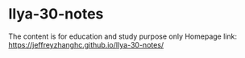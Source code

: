 # Ilya-30-notes

The content is for education and study purpose only
Homepage link: https://jeffreyzhanghc.github.io/Ilya-30-notes/